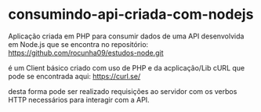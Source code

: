 # consumindo-api-criada-com-nodejs
Aplicação criada em PHP para consumir dados de uma API desenvolvida em Node.js que se encontra no repositório: https://github.com/rocunha09/estudos-node.git

é um Client básico criado com uso de PHP e da acplicação/Lib cURL que pode se encontrada aqui:
https://curl.se/

desta forma pode ser realizado requisições ao servidor com os verbos HTTP necessários para interagir com a API.
